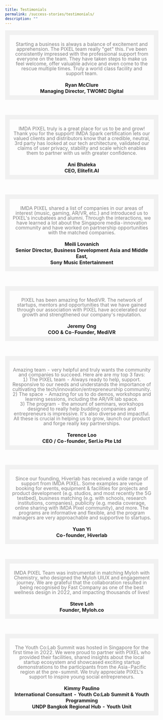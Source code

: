 ```yaml
---
title: Testimonials
permalink: /success-stories/testimonials/
description: ""
---
```

<table>
		<td style="border: 15px solid #F1F1F1; width:70%; text-align: center;">
				<br><span style="font-size:1.em; line-height:1em; color:grey"> Starting a business is always a balance of excitement and apprehension. The PIXEL team really "get" this. I've been consistently impressed with the professional support from everyone on the team. They have taken steps to make us feel welcome, offer valuable advice and even come to the rescue multiple times. Truly a world class facility and support team.</span>
	<br><br>
		<b>Ryan McClure<br>Managing Director, TWOMC Digital</b>
		</td>
</table><br>

<table>
		<td style="border: 15px solid #F1F1F1; width:70%; text-align: center;">
				<br><span style="font-size:1.em; line-height:1em; color:grey"> IMDA PIXEL truly is a great place for us to be and grow! Thank you for the support! IMDA Spark certification lets our valued clients and distributors know that a credible, neutral, 3rd party has looked at our tech architecture, validated our claims of user privacy, stability and scale which enables them to partner with us with greater confidence.</span>
	<br><br>
		<b>Ani Bhaleka<br>CEO, Elitefit.AI</b>
		</td>
</table><br>

<table>
		<td style="border: 15px solid #F1F1F1; width:70%; text-align: center;">
				<br><span style="font-size:1.em; line-height:1em; color:grey"> IMDA PIXEL shared a list of companies in our areas of interest (music, gaming, AR/VR, etc.) and introduced us to PIXEL's incubatees and alumni. Through the interactions, we have learned a lot about the Singapore media-innovation community and have worked on partnership opportunities with the matched companies.</span>
	<br><br>
		<b>Meili Lovanich<br>Senior Director, Business Development Asia and Middle East,<br>Sony Music Entertainment</b>
		</td>
</table><br>

<table>
	<td style="border: 15px solid #F1F1F1; width:100%; text-align: center;">
				<br><span style="font-size:1.em; line-height:1em; color:grey"> PIXEL has been amazing for MediVR. The network of startups, mentors and opportunities that we have gained through our association with PIXEL have accelerated our growth and strengthened our company's reputation.</span>
	<br><br>
		<b>Jeremy Ong<br>COO & Co-Founder, MediVR</b>
		</td>	
</table><br>

<table>
	<td style="border: 15px solid #F1F1F1; width:100%; text-align: center;">
				<br><span style="font-size:1.em; line-height:1em; color:grey"> Amazing team - very helpful and truly wants the community and companies to succeed. Here are are my top 3 favs: <br>
1) The PIXEL team - Always ready to help, support. Responsive to our needs and understands the importance of cultivating the tech/innovation/entrepreneurship community. <br>
2) The space - Amazing for us to do demos, workshops and learning sessions, including the AR/VR lab space. <br>
3) The program - the amount of seminars, workshops designed to really help budding companies and entrepreneurs is impressive. It's also diverse and impactful. <br>
All these is crucial in helping us to grow, launch our product and forge really key partnerships. 
</span>
	<br><br>
		<b>Terence Loo<br>CEO / Co-founder, Serl.io Pte Ltd</b>
		</td>	
</table><br>

<table>
	<td style="border: 15px solid #F1F1F1; width:100%; text-align: center;">
				<br><span style="font-size:1.em; line-height:1em; color:grey"> Since our founding, Hiverlab has received a wide range of support from IMDA PIXEL. Some examples are venue booking for events, equipment & facilities for projects and product development (e.g. studios, and most recently the 5G testbed), business matching (e.g. with schools, research institutions, companies), publicity (e.g. media coverage, online sharing with IMDA Pixel community), and more. The programs are informative and flexible, and the program managers are very approachable and supportive to startups.</span>
	<br><br>
		<b>Yuan Yi<br>Co-founder, Hiverlab</b>
		</td>	
</table><br>

<table>
	<td style="border: 15px solid #F1F1F1; width:100%; text-align: center;">
				<br><span style="font-size:1.em; line-height:1em; color:grey"> IMDA PIXEL Team was instrumental in matching Myloh with Chemistry, who designed the Myloh UIUX and engagement journey. We are grateful that the collaboration resulted in being recognised by Fast Company as one of the best wellness design in 2022, and impacting thousands of lives!</span>
	<br><br>
		<b>Steve Loh<br>Founder, Myloh.co</b>
		</td>	
</table><br>

<table>
	<td style="border: 15px solid #F1F1F1; width:100%; text-align: center;">
				<br><span style="font-size:1.em; line-height:1em; color:grey"> The Youth Co:Lab Summit was hosted in Singapore for the first time in 2022. We were proud to partner with PIXEL who provided their facilities, shared insights about the local startup ecosystem and showcased exciting startup demonstrations to the participants from the Asia-Pacific region at the pre-summit. We truly appreciate PIXEL's support to inspire young social entrepreneurs.</span>
	<br><br>
		<b>Kimmy Paulino<br>International Consultant - Youth Co:Lab Summit & Youth Programming<br>UNDP Bangkok Regional Hub - Youth Unit
 </b>
		</td>	
</table><br>